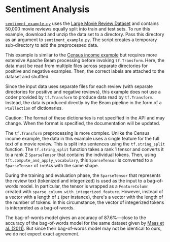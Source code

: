<!-- See: www.tensorflow.org/tfx/transform/ -->

# Sentiment Analysis

[`sentiment_example.py`](./sentiment_example.py)
uses the [Large Movie Review Dataset](http://ai.stanford.edu/~amaas/data/sentiment/)
and contains 50,000 movie reviews equally split into train and test sets. To run
this example, download and unzip the data set to a directory. Pass this
directory as an argument to `sentiment_example.py`. The script creates a
temporary sub-directory to add the preprocessed data.

This example is similar to the
[Census income example](../docs/get_started.md) but
requires more extensive Apache Beam processing before invoking `tf.Transform`.
Here, the data must be read from multiple files across separate directories for
positive and negative examples. Then, the correct labels are attached to the
dataset and shuffled.

Since the input data uses separate files for each review (with separate
directories for positive and negative reviews), this example does not use a
coder provided by `tf.Transform` to produce data read by `tf.Transform`.
Instead, the data is produced directly by the Beam pipeline in the form of a
`PCollection` of dictionaries.

Caution: The format of these dictionaries is not specified in the API and may
change. When the format is specified, the documentation will be updated.

The `tf.Transform` preprocessing is more complex. Unlike the Census income
example, the data in this example uses a single feature for the full text of a
movie review. This is split into sentences using the `tf.string_split`
function. The `tf.string_split` function takes a rank 1 tensor and converts it
to a rank 2 `SparseTensor` that contains the individual tokens. Then, using
`tft.compute_and_apply_vocabulary`, this `SparseTensor` is converted to a
`SparseTensor` of `int64`s with the same shape.

During the training and evaluation phase, the `SparseTensor` that represents
the review text (tokenized and integerized) is used as the input to a
bag-of-words model. In particular, the tensor is wrapped as a `FeatureColumn`
created with `sparse_column_with_integerized_feature`. However, instead
of a vector with a length of `1` (per instance), there's a vector with the length
of the number of tokens. In this circumstance, the vector of integerized tokens
is interpreted as a bag-of-words.

The bag-of-words model gives an accuracy of 87.6%—close to the accuracy of the
bag-of-words model for the same dataset given by
[Maas et al. (2011)](http://ai.stanford.edu/~amaas/papers/wvSent_acl2011.pdf).
But since their bag-of-words model may not be identical to ours, we do not expect
exact agreement.
